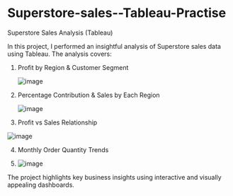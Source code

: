 # Superstore-sales--Tableau-Practise

Superstore Sales Analysis (Tableau)

In this project, I performed an insightful analysis of Superstore sales data using Tableau. The analysis covers:

1. Profit by Region & Customer Segment

   ![image](https://github.com/user-attachments/assets/881b3391-3023-47f9-89b6-da0c56e6b219)


2. Percentage Contribution & Sales by Each Region

   ![image](https://github.com/user-attachments/assets/60059bb1-cac0-433d-a19b-0295e85b73ff)


3. Profit vs Sales Relationship

 ![image](https://github.com/user-attachments/assets/e9c306e8-a595-4898-b783-33e808f789ee)


4. Monthly Order Quantity Trends

8. ![image](https://github.com/user-attachments/assets/8030b47b-1f00-4bf7-ab67-e4ae1295ee69)


The project highlights key business insights using interactive and visually appealing dashboards.
